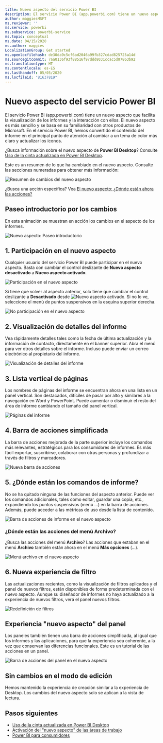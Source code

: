 ```yaml
---
title: Nuevo aspecto del servicio Power BI
description: El servicio Power BI (app.powerbi.com) tiene un nuevo aspecto. En este artículo se describe cómo navegar por los informes con el nuevo aspecto.
author: maggiesMSFT
ms.reviewer: ''
ms.service: powerbi
ms.subservice: powerbi-service
ms.topic: conceptual
ms.date: 04/15/2020
ms.author: maggies
LocalizationGroup: Get started
ms.openlocfilehash: de30da9c5cf6ad2046a99fb327cdad825725a14d
ms.sourcegitcommit: 7aa0136f93f88516f97ddd8031ccac5d07863b92
ms.translationtype: HT
ms.contentlocale: es-ES
ms.lasthandoff: 05/05/2020
ms.locfileid: "81637819"
---
```

# <a name="the-new-look-of-the-power-bi-service"></a>Nuevo aspecto del servicio Power BI

El servicio Power BI (app.powerbi.com) tiene un nuevo aspecto que facilita la visualización de los informes y la interacción con ellos. El nuevo aspecto es más sencillo y se basa en su familiaridad con otros productos de Microsoft. En el servicio Power BI, hemos convertido el contenido del informe en el principal punto de atención al cambiar a un tema de color más claro y actualizar los iconos. 

¿Busca información sobre el nuevo aspecto de **Power BI Desktop**? Consulte [Uso de la cinta actualizada en Power BI Desktop](desktop-ribbon.md).

Este es un resumen de lo que ha cambiado en el nuevo aspecto. Consulte las secciones numeradas para obtener más información:

![Resumen de cambios del nuevo aspecto](media/service-new-look/power-bi-new-look-changes.png)

¿Busca una acción específica? Vea [El nuevo aspecto: ¿Dónde están ahora las acciones?](service-new-look-where-actions.md)

## <a name="quick-tour-of-the-changes"></a>Paseo introductorio por los cambios

En esta animación se muestran en acción los cambios en el aspecto de los informes.

![Nuevo aspecto: Paseo introductorio](media/service-new-look/power-bi-new-look-quick-tour.gif)

## <a name="1-opt-in-to-the-new-look"></a>1. Participación en el nuevo aspecto

Cualquier usuario del servicio Power BI puede participar en el nuevo aspecto. Basta con cambiar el control deslizante de **Nuevo aspecto desactivado** a **Nuevo aspecto activado**.

![Participación en el nuevo aspecto](media/service-new-look/power-bi-new-look-off.png)

Si tiene que volver al aspecto anterior, solo tiene que cambiar el control deslizante a **Desactivado** desde ![Nuevo aspecto activado](media/service-new-look/power-bi-new-look-toggle-on.png). Si no lo ve, seleccione el menú de puntos suspensivos en la esquina superior derecha.

![No participación en el nuevo aspecto](media/service-new-look/power-bi-new-look-on.png)

## <a name="2-view-report-details"></a>2. Visualización de detalles del informe 

Vea rápidamente detalles tales como la fecha de última actualización y la información de contacto, directamente en el banner superior.  Abra el menú para ver otros detalles sobre el informe. Incluso puede enviar un correo electrónico al propietario del informe.

![Visualización de detalles del informe](media/service-new-look/power-bi-new-look-metadata.png)

## <a name="3-vertical-list-of-pages"></a>3. Lista vertical de páginas 
Los nombres de páginas del informe se encuentran ahora en una lista en un panel vertical. Son destacados, difíciles de pasar por alto y similares a la navegación en Word y PowerPoint. Puede aumentar o disminuir el resto del área de informe cambiando el tamaño del panel vertical.

![Páginas del informe](media/service-new-look/power-bi-new-look-report-pages.png)

## <a name="4-simplified-action-bar"></a>4. Barra de acciones simplificada 

La barra de acciones mejorada de la parte superior incluye los comandos más relevantes, estratégicos para los consumidores de informes. Es más fácil exportar, suscribirse, colaborar con otras personas y profundizar a través de filtros y marcadores.

![Nueva barra de acciones](media/service-new-look/power-bi-new-look-action-bar.png)

## <a name="5-where-are-the-report-commands"></a>5. ¿Dónde están los comandos de informe?

No se ha quitado ninguna de las funciones del aspecto anterior. Puede ver los comandos adicionales, tales como editar, guardar una copia, etc., expandiendo los puntos suspensivos (menú ...) en la barra de acciones. Además, puede acceder a las métricas de uso desde la lista de contenido.

![Barra de acciones de informe en el nuevo aspecto](media/service-new-look/power-bi-report-action-bar-new-look.gif)

### <a name="where-are-file-menu-actions"></a>¿Dónde están las acciones del menú Archivo?

¿Busca las acciones del menú **Archivo**? Las acciones que estaban en el menú **Archivo** también están ahora en el menú **Más opciones** (...). 

![Menú archivo en el nuevo aspecto](media/service-new-look/power-bi-file-menu-new-look.gif)

## <a name="6-new-filter-experience"></a>6. Nueva experiencia de filtro

Las actualizaciones recientes, como la visualización de filtros aplicados y el panel de nuevos filtros, están disponibles de forma predeterminada con el nuevo aspecto. Aunque su diseñador de informes no haya actualizado a la experiencia de nuevos filtros, verá el panel nuevos filtros.

![Redefinición de filtros](media/service-new-look/power-bi-new-look-filters.png)

## <a name="dashboard-new-look-experience"></a>Experiencia "nuevo aspecto" del panel 

Los paneles también tienen una barra de acciones simplificada, al igual que los informes y las aplicaciones, para que la experiencia sea coherente, a la vez que conservan las diferencias funcionales. Este es un tutorial de las acciones en un panel.
 
![Barra de acciones del panel en el nuevo aspecto](media/service-new-look/power-bi-dashboard-action-bar-new-look.gif)

## <a name="no-changes-to-edit-mode"></a>Sin cambios en el modo de edición 

Hemos mantenido la experiencia de creación similar a la experiencia de Desktop. Los cambios del nuevo aspecto solo se aplican a la vista de lectura.

## <a name="next-steps"></a>Pasos siguientes

- [Uso de la cinta actualizada en Power BI Desktop](desktop-ribbon.md)
- [Activación del "nuevo aspecto" de las áreas de trabajo](collaborate-share/service-workspaces-new-look.md)
- [Power BI para consumidores](consumer/end-user-consumer.md)
